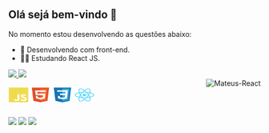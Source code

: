 ## Olá sejá bem-vindo 👋

No momento estou desenvolvendo as questões abaixo:

- 🔭 Desenvolvendo com front-end.
- 👩‍💻 Estudando React JS.

<div>
  <a href="https://github.com/mateussilvacrs" >
  <img height="250px" src="https://github-readme-stats.vercel.app/api?username=mateussilvacrs&show_icons=true&title_color=4a0072&icon_color=4a0072&bg_color=000000&text_color=ffffff&custom_title=Meus+Status+no+GitHub" >
  <img height="230px" src="https://github-readme-stats.vercel.app/api/top-langs/?username=mateussilvacrs&hide_progress=true&title_color=4a0072&bg_color=000000&text_color=ffffff&langs_count=16&custom_title=Estatísticas+de+Linguagem&size_weight=0.5&count_weight=0.5" >
  </a>
</div>
<div>
      <img align="right" alt="Mateus-React" height="150" whidth="90" src="https://media.discordapp.net/attachments/1328865335222472776/1364622584158883900/ezgif.com-resize.gif?ex=680a5751&is=680905d1&hm=ca4c027615bb767cd83cddb74da91449fc5fbbf6119a617b5ff212b2db42b6d6&=">
</div>

<div>
  <br>
  <img align="center" alt="Mateus-Js" height="30" width="40" src="https://raw.githubusercontent.com/devicons/devicon/master/icons/javascript/javascript-plain.svg">
  <img align="center" alt="Mateus-HTML" height="30" width="40" src="https://raw.githubusercontent.com/devicons/devicon/master/icons/html5/html5-original.svg">
  <img align="center" alt="Mateus-CSS3" height="30" width="40" src="https://raw.githubusercontent.com/devicons/devicon/master/icons/css3/css3-original.svg">
  <img align="center" alt="Mateus-React" height="30" width="40" src="https://raw.githubusercontent.com/devicons/devicon/master/icons/react/react-original.svg">
</div>

##


<div>
 <a href="https://discord.com/channels/@mccrs./" target="_blank"> <img src="https://img.shields.io/badge/Discord-5865F2.svg?style=for-the-badge&logo=Discord&logoColor=white"></a>
 <a href="mailto:mateussilvacrs139@gmail.com" target="_blank">  <img src="https://img.shields.io/badge/Gmail-EA4335.svg?style=for-the-badge&logo=Gmail&logoColor=white&color=535353" ></a>
 <a href="https://www.linkedin.com/in/mateus-silva-%F0%9F%92%BB%F0%9F%96%A5%EF%B8%8F-9915531b3/" target= "_blank"> <img src="https://img.shields.io/badge/LinkedIn-0077B5?style=for-the-badge&logo=linkedin&logoColor=white"></a>
</div>
</center>

